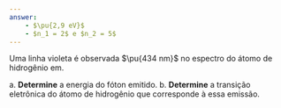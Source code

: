 ```yaml
---
answer:
    - $\pu{2,9 eV}$
    - $n_1 = 2$ e $n_2 = 5$
---
```


Uma linha violeta é observada $\pu{434 nm}$ no espectro do átomo de hidrogênio em.

a. **Determine** a energia do fóton emitido.
b. **Determine** a transição eletrônica do átomo de hidrogênio que corresponde à essa emissão.
